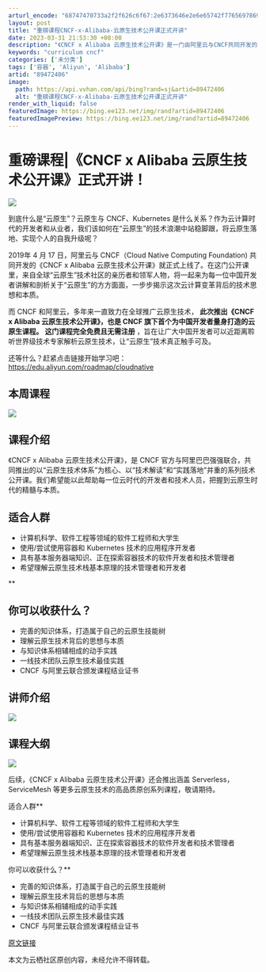 ```yaml
---
arturl_encode: "68747470733a2f2f626c6f67:2e6373646e2e6e65742f77656978696e5f3433393730383930:2f61727469636c652f64657461696c732f3839343732343036"
layout: post
title: "重磅课程CNCF-x-Alibaba-云原生技术公开课正式开讲"
date: 2023-03-31 21:53:30 +08:00
description: "《CNCF x Alibaba 云原生技术公开课》是一门由阿里云与CNCF共同开发的免费课程，旨在帮"
keywords: "curriculum cncf"
categories: ['未分类']
tags: ['容器', 'Aliyun', 'Alibaba']
artid: "89472406"
image:
  path: https://api.vvhan.com/api/bing?rand=sj&artid=89472406
  alt: "重磅课程CNCF-x-Alibaba-云原生技术公开课正式开讲"
render_with_liquid: false
featuredImage: https://bing.ee123.net/img/rand?artid=89472406
featuredImagePreview: https://bing.ee123.net/img/rand?artid=89472406
---
```


# 重磅课程|《CNCF x Alibaba 云原生技术公开课》正式开讲！

![](https://i-blog.csdnimg.cn/blog_migrate/5782f461074599cc58f05e9bd2663d46.png)

到底什么是“云原生”？云原生与 CNCF、Kubernetes 是什么关系？作为云计算时代的开发者和从业者，我们该如何在“云原生”的技术浪潮中站稳脚跟，将云原生落地、实现个人的自我升级呢？

2019年 4 月 17 日，阿里云与 CNCF（Cloud Native Computing Foundation) 共同开发的《CNCF x Alibaba 云原生技术公开课》就正式上线了。在这门公开课里，来自全球“云原生”技术社区的亲历者和领军人物，将一起来为每一位中国开发者讲解和剖析关于“云原生”的方方面面，一步步揭示这次云计算变革背后的技术思想和本质。

而 CNCF 和阿里云，多年来一直致力在全球推广云原生技术，
**此次推出《CNCF x Alibaba 云原生技术公开课》，也是 CNCF 旗下首个为中国开发者量身打造的云原生课程。**
**这门课程完全免费且无需注册**
，旨在让广大中国开发者可以近距离聆听世界级技术专家解析云原生技术，让“云原生”技术真正触手可及。
  
  
还等什么？赶紧点击链接开始学习吧：
<https://edu.aliyun.com/roadmap/cloudnative>

## 本周课程

![](https://i-blog.csdnimg.cn/blog_migrate/6ddd1a1a7bda3ab47a1487d65cb182a7.png)

## 课程介绍

《CNCF x Alibaba 云原生技术公开课》，是 CNCF 官方与阿里巴巴强强联合，共同推出的以“云原生技术体系”为核心、以“技术解读”和“实践落地”并重的系列技术公开课。我们希望能以此帮助每一位云时代的开发者和技术人员，把握到云原生时代的精髓与本质。

## 适合人群

* 计算机科学、软件工程等领域的软件工程师和大学生
* 使用/尝试使用容器和 Kubernetes 技术的应用程序开发者
* 具有基本服务器端知识、正在探索容器技术的软件开发者和技术管理者
* 希望理解云原生技术栈基本原理的技术管理者和开发者

\*\*

## 你可以收获什么？

* 完善的知识体系，打造属于自己的云原生技能树
* 理解云原生技术背后的思想与本质
* 与知识体系相辅相成的动手实践
* 一线技术团队云原生技术最佳实践
* CNCF 与阿里云联合颁发课程结业证书

## 讲师介绍

![](https://i-blog.csdnimg.cn/blog_migrate/148e1b01a5b79d92564a643231d09e6a.png)

## 课程大纲

![](https://i-blog.csdnimg.cn/blog_migrate/a03c03fe07d97c0dfb2224a107f0560d.png)

后续，《CNCF x Alibaba 云原生技术公开课》还会推出涵盖 Serverless，ServiceMesh 等更多云原生技术的高品质原创系列课程，敬请期待。
  
  
适合人群\*\*

* 计算机科学、软件工程等领域的软件工程师和大学生
* 使用/尝试使用容器和 Kubernetes 技术的应用程序开发者
* 具有基本服务器端知识、正在探索容器技术的软件开发者和技术管理者
* 希望理解云原生技术栈基本原理的技术管理者和开发者

你可以收获什么？\*\*

* 完善的知识体系，打造属于自己的云原生技能树
* 理解云原生技术背后的思想与本质
* 与知识体系相辅相成的动手实践
* 一线技术团队云原生技术最佳实践
* CNCF 与阿里云联合颁发课程结业证书

[原文链接](https://yq.aliyun.com/articles/698512?utm_content=g_1000053956)
  
本文为云栖社区原创内容，未经允许不得转载。